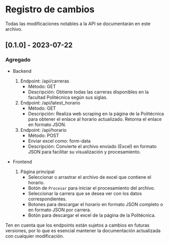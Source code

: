 # Registro de cambios

Todas las modificaciones notables a la API se documentarán en este archivo.

## [0.1.0] - 2023-07-22

### Agregado

* Backend

    1. Endpoint: /api/carreras
        * Método: GET
        * Descripción: Obtiene todas las carreras disponibles en la facultad Politécnica según sus siglas.
    2. Endpoint: /api/latest_horario
        * Método: GET
        * Descripción: Realiza web scraping en la página de la Politécnica para obtener el enlace al horario actualizado. Retorna el enlace en formato JSON.
    3. Endpoint: /api/horario
        * Método: POST
        * Enviar excel como: form-data
        * Descripción: Convierte el archivo enviado (Excel) en formato JSON para facilitar su visualización y procesamiento.

* Frontend

    1. Página principal
        * Seleccionar o arrastrar el archivo de excel que contiene el horario.
        * Botón de `Procesar` para iniciar el procesamiento del archivo.
        * Seleccionar la carrera que se desea ver con los datos correspondientes.
        * Botones para descargar el horario en formato JSON completo o en formato JSON por carrera.
        * Botón para descargar el excel de la página de la Politécnica.

Ten en cuenta que los endpoints están sujetos a cambios en futuras versiones, por lo que es esencial mantener la documentación actualizada con cualquier modificación.
